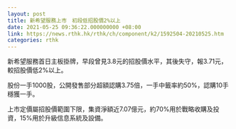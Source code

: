 ```yaml
---
layout: post
title: 新希望服務上市　初段低招股價2%以上
date: 2021-05-25 09:36:22.000000000 +08:00
link: https://news.rthk.hk/rthk/ch/component/k2/1592504-20210525.htm
categories: rthk
---
```


新希望服務首日主板掛牌，早段曾見3.8元的招股價水平，其後失守，報3.71元，較招股價低2%以上。

股份一手1000股，公開發售部分超額認購3.75倍，一手中籤率約50%，認購10手穩獲一手。

上市定價屬招股價範圍下限，集資淨額近7.07億元，約70%用於戰略收購及投資，15%用於升級信息系統及設備。
